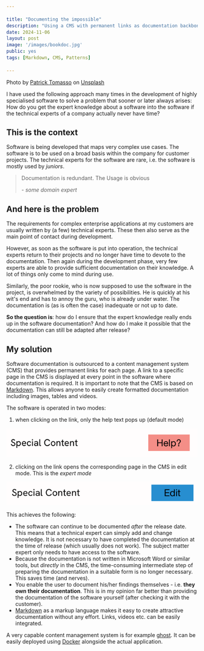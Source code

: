 ```yaml
---

title: "Documenting the impossible"
description: "Using a CMS with permanent links as documentation backbone in enterprise software."
date: 2024-11-06
layout: post
image: '/images/bookdoc.jpg'
public: yes
tags: [Markdown, CMS, Patterns]

---
```

Photo by <a href="https://unsplash.com/@impatrickt?utm_content=creditCopyText&utm_medium=referral&utm_source=unsplash">Patrick Tomasso</a> on <a href="https://unsplash.com/photos/open-book-lot-Oaqk7qqNh_c?utm_content=creditCopyText&utm_medium=referral&utm_source=unsplash">Unsplash</a>
      

I have used the following approach many times in the development of highly specialised software to solve a problem that sooner or later always arises: How do you get the expert knowledge about a software into the software if the technical experts of a company actually never have time?

## This is the context

Software is being developed that maps very complex use cases. The software is to be used on a broad basis within the company for customer projects. The technical experts for the software are rare, i.e. the software is mostly used by _juniors_. 

> Documentation is redundant. The Usage is obvious
>
> <cite>- some domain expert</cite>


## And here is the problem

The requirements for complex enterprise applications at my customers are usually written by (a few) technical experts. These then also serve as the main point of contact during development. 

However, as soon as the software is put into operation, the technical experts return to their projects and no longer have time to devote to the documentation. Then again during the development phase, very few experts are able to provide sufficient documentation on their knowledge. A lot of things only come to mind during use.

Similarly, the poor rookie, who is now supposed to use the software in the project, is overwhelmed by the variety of possibilities. He is quickly at his wit's end and has to annoy the guru, who is already under water. The documentation is (as is often the case) inadequate or not up to date.

**So the question is**: how do I ensure that the expert knowledge really ends up in the software documentation? And how do I make it possible that the documentation can still be adapted after release?

## My solution

Software documentation is outsourced to a content management system (CMS) that provides permanent links for each page. A link to a specific page in the CMS is displayed at every point in the software where documentation is required. It is important to note that the CMS is based on [Markdown](https://en.wikipedia.org/wiki/Markdown). This allows anyone to easily create formatted documentation including images, tables and videos.

The software is operated in two modes:

1. when clicking on the link, only the help text pops up (default mode)

<img src="/images/phelp.png" loading="lazy" alt="Default Modus"/>

2. clicking on the link opens the corresponding page in the CMS in edit mode. This is the _expert mode_

<img src="/images/pedit.png" loading="lazy" alt="Expert Modus"/>

This achieves the following:

* The software can continue to be documented _after_ the release date. This means that a technical expert can simply add and change knowledge. It is not necessary to have completed the documentation at the time of release (which usually does not work). The subject matter expert only needs to have access to the software.
* Because the documentation is not written in Microsoft Word or similar tools, but _directly_ in the CMS, the time-consuming intermediate step of preparing the documentation in a suitable form is no longer necessary. This saves time (and nerves).
* You enable the user to document his/her findings themselves - i.e. **they own their documentation**. This is in my opinion far better than providing the documentation of the software yourself (after checking it with the customer).
* [Markdown](https://en.wikipedia.org/wiki/Markdown) as a markup language makes it easy to create attractive documentation without any effort. Links, videos etc. can be easily integrated.

A very capable content management system is for example [ghost](https://ghost.org). It can be easily deployed using [Docker](https://www.docker.com) alongside the actual application.